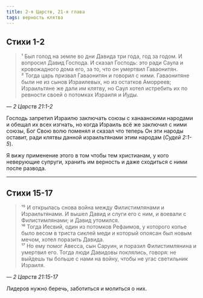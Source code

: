 ```yaml
---
title: 2-я Царств, 21-я глава
tags: верность клятва
---
```


## Стихи 1-2

> ¹ Был голод на земле во дни Давида три года, год за годом. И вопросил Давид Господа. И сказал Господь:
> это ради Саула и кровожадного дома его, за то, что он умертвил Гаваонитян.  
> ² Тогда царь призвал Гаваонитян и говорил с ними. Гаваонитяне были не из сынов Израилевых, но из остатков Аморреев;
> Израильтяне же дали им клятву, но Саул хотел истребить их по ревности своей о потомках Израиля и Иуды.

— <cite>2&nbsp;Царств&nbsp;21:1-2</cite>

Господь запретил Израилю заключать союзы с ханаанскими народами и обещал их всех изгнать, но когда Израиль всё же заключил
с ними союзы, Бог Свою волю поменял и сказал что теперь Он эти народы оставит, ради клятвы данной израильтянами этим
народам (<cite>Судей&nbsp;2:1-5</cite>).

Я вижу применение этого в том чтобы тем христианам, у кого неверующие супруги, хранить им верность и даже сходиться с ними
после развода.

***

## Стихи 15-17

> ¹⁵ И открылась снова война между Филистимлянами и Израильтянами. И вышел Давид и слуги его с ним, и воевали с Филистимлянами;
> и Давид утомился.  
> ¹⁶ Тогда Иесвий, один из потомков Рефаимов, у которого копье было весом в триста сиклей меди и который опоясан был новым мечом,
> хотел поразить Давида.  
> ¹⁷ Но ему помог Авесса, сын Саруин, и поразил Филистимлянина и умертвил его. Тогда люди Давидовы поклялись,
> говоря: не выйдешь ты больше с нами на войну, чтобы не угас светильник Израиля.

— <cite>2&nbsp;Царств&nbsp;21:15-17</cite>

Лидеров нужно беречь, заботиться и молиться о них.
